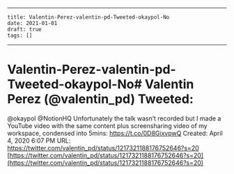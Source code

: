 
---
    title: Valentin-Perez-valentin-pd-Tweeted-okaypol-No
    date: 2021-01-01    
    draft: true
    tags: []
---
# Valentin-Perez-valentin-pd-Tweeted-okaypol-No# Valentin Perez (@valentin_pd) Tweeted:
@okaypol @NotionHQ Unfortunately the talk wasn’t recorded but I made a YouTube video with the same content plus screensharing video of my workspace, condensed into 5mins: https://t.co/0D8GixvpwQ
Created: April 4, 2020 6:07 PM
URL: https://twitter.com/valentin_pd/status/1217321188176752646?s=20
[https://twitter.com/valentin_pd/status/1217321188176752646?s=20](https://twitter.com/valentin_pd/status/1217321188176752646?s=20)
